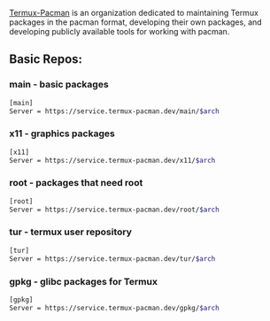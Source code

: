 [Termux-Pacman](https://github.com/termux-pacman) is an organization dedicated to maintaining Termux packages in the pacman format, developing their own packages, and developing publicly available tools for working with pacman.

## Basic Repos:
### main - basic packages
```bash
[main]
Server = https://service.termux-pacman.dev/main/$arch
```

### x11 - graphics packages
```bash
[x11]
Server = https://service.termux-pacman.dev/x11/$arch
```

### root - packages that need root
```bash
[root]
Server = https://service.termux-pacman.dev/root/$arch
```

### tur - termux user repository
```bash
[tur]
Server = https://service.termux-pacman.dev/tur/$arch
```

### gpkg - glibc packages for Termux
```bash
[gpkg]
Server = https://service.termux-pacman.dev/gpkg/$arch
```
